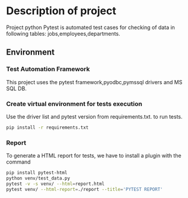 # Description of project
Project python Pytest is automated test cases for checking of data in following tables: jobs,employees,departments.

## Environment
### Test Automation Framework
This project uses the pytest framework,pyodbc,pymssql drivers and MS SQL DB.
### Create virtual environment for tests execution
Use the driver list and pytest version from requirements.txt. to run tests.
```bash
pip install -r requirements.txt
```
### Report
To generate a HTML report for tests, we have to install a plugin with the command
```bash
pip install pytest-html
python venv/test_data.py
pytest -v -s venv/ --html=report.html
pytest venv/ --html-report=./report --title='PYTEST REPORT'
```

